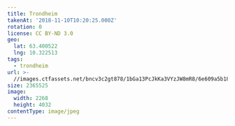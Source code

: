 ```yaml
---
title: Trondheim
takenAt: '2018-11-10T10:20:25.000Z'
rotation: 0
license: CC BY-ND 3.0
geo:
  lat: 63.400522
  lng: 10.322513
tags:
  - trondheim
url: >-
  //images.ctfassets.net/bncv3c2gt878/1bGa13PcJkKa3VYzJW8mR8/6e609a5b185a29ff3dc717add3f48ce2/trondheim_45762157292_o
size: 2365525
image:
  width: 2268
  height: 4032
contentType: image/jpeg
---
```


